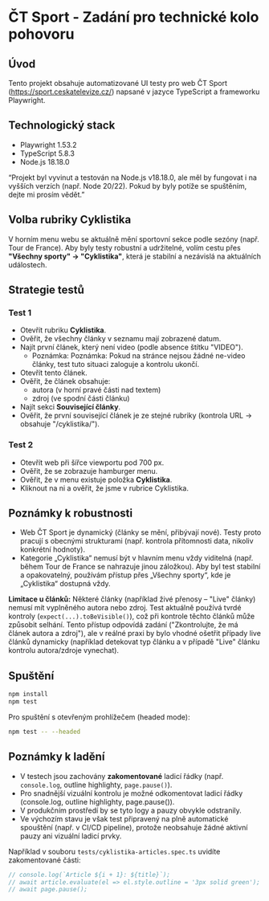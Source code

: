 # ČT Sport - Zadání pro technické kolo pohovoru

## Úvod

Tento projekt obsahuje automatizované UI testy pro web ČT Sport (https://sport.ceskatelevize.cz/) napsané v jazyce TypeScript a frameworku Playwright.

## Technologický stack

- Playwright 1.53.2
- TypeScript 5.8.3
- Node.js 18.18.0

“Projekt byl vyvinut a testován na Node.js v18.18.0, ale měl by fungovat i na vyšších verzích (např. Node 20/22). Pokud by byly potíže se spuštěním, dejte mi prosím vědět.”

## Volba rubriky Cyklistika

V horním menu webu se aktuálně mění sportovní sekce podle sezóny (např. Tour de France). Aby byly testy robustní a udržitelné, volím cestu přes **"Všechny sporty" → "Cyklistika"**, která je stabilní a nezávislá na aktuálních událostech.

## Strategie testů

### Test 1

- Otevřít rubriku **Cyklistika**.
- Ověřit, že všechny články v seznamu mají zobrazené datum.
- Najít první článek, který není video (podle absence štítku "VIDEO").
  - Poznámka: Poznámka: Pokud na stránce nejsou žádné ne-video články, test tuto situaci zaloguje a kontrolu ukončí.
- Otevřít tento článek.
- Ověřit, že článek obsahuje:
  - autora (v horní pravé části nad textem)
  - zdroj (ve spodní části článku)
- Najít sekci **Související články**.
- Ověřit, že první související článek je ze stejné rubriky (kontrola URL → obsahuje "/cyklistika/").

### Test 2

- Otevřít web při šířce viewportu pod 700 px.
- Ověřit, že se zobrazuje hamburger menu.
- Ověřit, že v menu existuje položka **Cyklistika**.
- Kliknout na ni a ověřit, že jsme v rubrice Cyklistika.

## Poznámky k robustnosti

- Web ČT Sport je dynamický (články se mění, přibývají nové). Testy proto pracují s obecnými strukturami (např. kontrola přítomnosti data, nikoliv konkrétní hodnoty).
- Kategorie „Cyklistika“ nemusí být v hlavním menu vždy viditelná (např. během Tour de France se nahrazuje jinou záložkou). Aby byl test stabilní a opakovatelný, používám přístup přes „Všechny sporty“, kde je „Cyklistika“ dostupná vždy.

**Limitace u článků:** 
Některé články (například živé přenosy – "Live" články) nemusí mít vyplněného autora nebo zdroj. Test aktuálně používá tvrdé kontroly (`expect(...).toBeVisible()`), což při kontrole těchto článků může způsobit selhání. Tento přístup odpovídá zadání ("Zkontrolujte, že má článek autora a zdroj"), ale v reálné praxi by bylo vhodné ošetřit případy live článků dynamicky (například detekovat typ článku a v případě "Live" článku kontrolu autora/zdroje vynechat).

## Spuštění

```bash
npm install
npm test
```

Pro spuštění s otevřeným prohlížečem (headed mode):

```bash
npm test -- --headed
```
## Poznámky k ladění

- V testech jsou zachovány **zakomentované** ladicí řádky (např. `console.log`, outline highlighty, `page.pause()`).
- Pro snadnější vizuální kontrolu je možné odkomentovat ladicí řádky (console.log, outline highlighty, page.pause()).
- V produkčním prostředí by se tyto logy a pauzy obvykle odstranily.
- Ve výchozím stavu je však test připravený na plně automatické spouštění (např. v CI/CD pipeline), protože neobsahuje žádné aktivní pauzy ani vizuální ladicí prvky.


Například v souboru `tests/cyklistika-articles.spec.ts` uvidíte zakomentované části:

```ts
// console.log(`Article ${i + 1}: ${title}`);
// await article.evaluate(el => el.style.outline = '3px solid green');
// await page.pause();